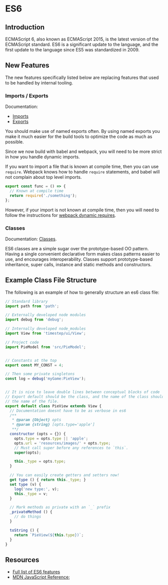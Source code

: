 # ES6

## Introduction

ECMAScript 6, also known as ECMAScript 2015, is the latest version of the ECMAScript standard. ES6 is a significant update to the language, and the first update to the language since ES5 was standardized in 2009.

##  New Features

The new features specifically listed below are replacing features that used to be handled by internal tooling.

### Imports / Exports

Documentation:
- [Imports](https://developer.mozilla.org/en-US/docs/Web/JavaScript/Reference/Statements/import)
- [Exports](https://developer.mozilla.org/en-US/docs/Web/JavaScript/Reference/Statements/export)

You should make use of named exports often.  By using named exports you make it much easier for the build tools to optimize the code as much as possible.

Since we now build with babel and webpack, you will need to be more strict in how you handle dynamic imports.

If you want to import a file that is known at compile time, then you can use `require`.  Webpack knows how to handle `require` statements, and babel will not complain about top level imports.

```js
export const func = () => {
  // Known at compile time
  return require('./something');
};
```

However, if your import is not known at compile time, then you will need to follow the instructions for [webpack dynamic requires](https://webpack.github.io/docs/context.html).

### Classes

Documentation: [Classes](https://developer.mozilla.org/en-US/docs/Web/JavaScript/Reference/Classes).

ES6 classes are a simple sugar over the prototype-based OO pattern. Having a single convenient declarative form makes class patterns easier to use, and encourages interoperability. Classes support prototype-based inheritance, super calls, instance and static methods and constructors.

## Example Class File Structure

The following is an example of how to generally structure an es6 class file:

```js
// Standard library
import path from 'path';

// Externally developed node modules
import debug from 'debug';

// Internally developed node_modules
import View from 'timestep/ui/View';

// Project code
import PieModel from 'src/PieModel';


// Constants at the top
export const MY_CONST = 4;

// Then some private singletons
const log = debug('myGame:PieView');


// It is nice to leave double lines between conceptual blocks of code
// Export default should be the class, and the name of the class should match/
// the name of the file.
export default class PieView extends View {
  // Documentation doesnt have to be as verbose in es6
  /**
   * @param {Object} opts
   * @param {string} [opts.type='apple']
   **/
  constructor (opts = {}) {
    opts.type = opts.type || 'apple';
    opts.url = 'resources/images/' + opts.type;
    // Must call super before any references to `this`.
    super(opts);

    this._type = opts.type;
  }

  // You can easily create getters and setters now!
  get type () { return this._type; }
  set type (v) {
    log('new type:', v);
    this._type = v;
  }

  // Mark methods as private with an `_` prefix
  _privateMethod () {
    // do things
  }

  toString () {
    return `PieView(${this.type})`;
  }
}
```

## Resources

- [Full list of ES6 features](https://github.com/lukehoban/es6features)
- [MDN JavaScript Reference](https://developer.mozilla.org/en-US/docs/Web/JavaScript/Reference);
